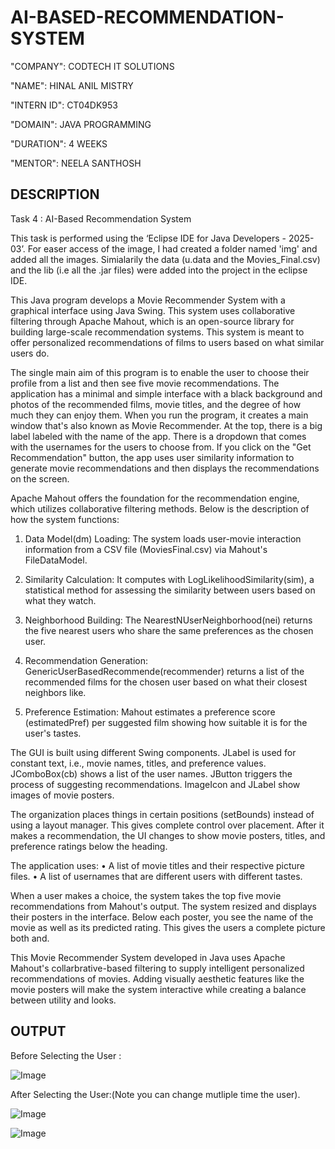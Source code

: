 # AI-BASED-RECOMMENDATION-SYSTEM

"COMPANY": CODTECH IT SOLUTIONS

"NAME": HINAL ANIL MISTRY

"INTERN ID": CT04DK953

"DOMAIN": JAVA PROGRAMMING

"DURATION": 4 WEEKS

"MENTOR": NEELA SANTHOSH

## DESCRIPTION ##

Task 4 : AI-Based Recommendation System

This task is performed using the ‘Eclipse IDE for Java Developers - 2025-03’.
For easer access of the image, I had created a folder named 'img' and added all the images. Simialarily the data (u.data and the Movies_Final.csv) and the lib (i.e all the .jar files) were added into the project in the eclipse IDE.

This Java program develops a Movie Recommender System with a graphical interface using Java Swing. This system uses collaborative filtering through Apache Mahout, which is an open-source library for building large-scale recommendation systems. This system is meant to offer personalized recommendations of films to users based on what similar users do.

The single main aim of this program is to enable the user to choose their profile from a list and then see five movie recommendations. The application has a minimal and simple interface with a black background and photos of the recommended films, movie titles, and the degree of how much they can enjoy them. 
When you run the program, it creates a main window that's also known as Movie Recommender. At the top, there is a big label labeled with the name of the app. There is a dropdown that comes with the usernames for the users to choose from. If you click on the "Get Recommendation" button, the app uses user similarity information to generate movie recommendations and then displays the recommendations on the screen.

Apache Mahout offers the foundation for the recommendation engine, which utilizes collaborative filtering methods. Below is the description of how the system functions:

1. Data Model(dm) Loading: The system loads user-movie interaction information from a CSV file (MoviesFinal.csv) via Mahout's FileDataModel.

2. Similarity Calculation: It computes with LogLikelihoodSimilarity(sim), a statistical method for assessing the similarity between users based on what they watch.

3. Neighborhood Building: The NearestNUserNeighborhood(nei) returns the five nearest users who share the same preferences as the chosen user.

4. Recommendation Generation: GenericUserBasedRecommende(recommender) returns a list of the recommended films for the chosen user based on what their closest neighbors like.

5. Preference Estimation: Mahout estimates a preference score (estimatedPref) per suggested film showing how suitable it is for the user's tastes.

The GUI is built using different Swing components. JLabel is used for constant text, i.e., movie names, titles, and preference values. JComboBox(cb) shows a list of the user names. JButton triggers the process of suggesting recommendations. ImageIcon and JLabel show images of movie posters.

The organization places things in certain positions (setBounds) instead of using a layout manager. This gives complete control over placement. After it makes a recommendation, the UI changes to show movie posters, titles, and preference ratings below the heading.

The application uses:
     • A list of movie titles and their respective picture files.
     • A list of usernames that are different users with different tastes.

When a user makes a choice, the system takes the top five movie recommendations from Mahout's output. The system resized and displays their posters in the interface. Below each poster, you see the name of the movie as well as its predicted rating. This gives the users a complete picture both and.

This Movie Recommender System developed in Java uses Apache Mahout's collarbrative-based filtering to supply intelligent personalized recommendations of movies. Adding visually aesthetic features like the movie posters will make the system interactive while creating a balance between utility and looks.

## OUTPUT ##

Before Selecting the User :

![Image](https://github.com/user-attachments/assets/c11047c2-28d8-4389-bb7e-87efaf086015)

After Selecting the User:(Note you can change mutliple time the user).

![Image](https://github.com/user-attachments/assets/e505e0b6-e3b6-42dd-ac0c-2d471d2a6f0c)

![Image](https://github.com/user-attachments/assets/85e82aaf-80b0-439e-88ca-48e291a57910)

